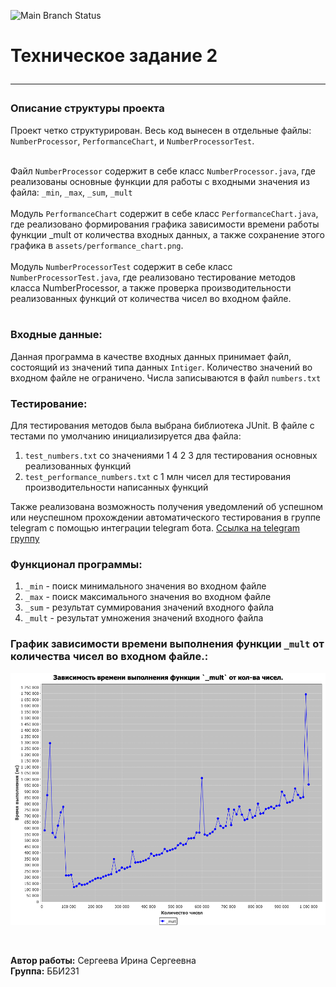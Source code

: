 ![Main Branch Status](https://github.com/youngwiings/tp_hw_2/actions/workflows/ci_cd.yml/badge.svg?branch=main)


# Техническое задание 2 <hr>

### Описание структуры проекта
Проект четко структурирован.
Весь код вынесен в отдельные файлы: `NumberProcessor`, `PerformanceChart`, и `NumberProcessorTest`.<br/><br/>

Файл `NumberProcessor` содержит в себе класс `NumberProcessor.java`, где реализованы основные функции для работы с входными значения из файла:
`_min`, `_max`, `_sum`, `_mult`<br/><br/>
Модуль `PerformanceChart` содержит в себе класс `PerformanceChart.java`, где реализовано формирования графика зависимости времени работы функции _mult от количества входных данных, а также
сохранение этого графика в `assets/performance_chart.png`.<br/><br/>
Модуль `NumberProcessorTest` содержит в себе класс `NumberProcessorTest.java`, где реализовано тестирование методов класса NumberProcessor, а также
проверка производительности реализованных функций от количества чисел во входном файле.<br/><br/>


### Входные данные:
Данная программа в качестве входных данных принимает файл, состоящий из значений типа данных `Intiger`.
Количество значений во входном файле не ограничено. Числа записываются в файл `numbers.txt`

### Тестирование:
Для тестирования методов была выбрана библиотека JUnit. В файле с тестами по умолчанию инициализируется два файла:
1) `test_numbers.txt` со значениями 1 4 2 3 для тестирования основных реализованных функций
2) `test_performance_numbers.txt` с 1 млн чисел для тестирования производительности написанных функций


Также реализована возможность получения уведомлений об успешном или неуспешном прохождении автоматического тестирования
в группе telegram с помощью интеграции telegram бота. [Ссылка на telegram группу](https://t.me/+fQl8VGWgnEZjMTMy)

### Функционал программы:
1. `_min`  - поиск минимального значения во входном файле
2. `_max`  - поиск максимального значения во входном файле
3. `_sum`  - результат суммирования значений входного файла
4. `_mult` - результат умножения значений входного файла

### График зависимости времени выполнения функции `_mult` от количества чисел во входном файле.:<br/>
![Chart](https://github.com/youngwiings/tp_hw_2/raw/main/assets/performance_chart.png)

<br/>

**Автор работы:** Сергеева Ирина Сергеевна <br/>
**Группа:** ББИ231
